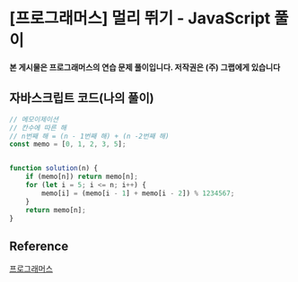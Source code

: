 # [프로그래머스]  멀리 뛰기 - JavaScript 풀이

**본 게시물은 프로그래머스의 연습 문제 풀이입니다. 저작권은 (주) 그랩에게 있습니다**



## 자바스크립트 코드(나의 풀이)

```JavaScript
// 메모이제이션
// 칸수에 따른 해
// n번째 해 = (n - 1번째 해) + (n -2번째 해)
const memo = [0, 1, 2, 3, 5];


function solution(n) {
    if (memo[n]) return memo[n];
    for (let i = 5; i <= n; i++) {
        memo[i] = (memo[i - 1] + memo[i - 2]) % 1234567;
    }
    return memo[n];
}
```



## Reference

[프로그래머스](https://programmers.co.kr)

